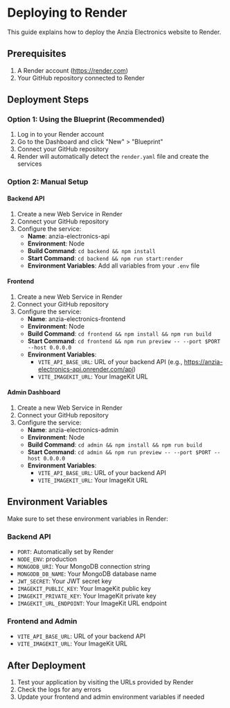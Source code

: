 # Deploying to Render

This guide explains how to deploy the Anzia Electronics website to Render.

## Prerequisites

1. A Render account (https://render.com)
2. Your GitHub repository connected to Render

## Deployment Steps

### Option 1: Using the Blueprint (Recommended)

1. Log in to your Render account
2. Go to the Dashboard and click "New" > "Blueprint"
3. Connect your GitHub repository
4. Render will automatically detect the `render.yaml` file and create the services

### Option 2: Manual Setup

#### Backend API

1. Create a new Web Service in Render
2. Connect your GitHub repository
3. Configure the service:
   - **Name**: anzia-electronics-api
   - **Environment**: Node
   - **Build Command**: `cd backend && npm install`
   - **Start Command**: `cd backend && npm run start:render`
   - **Environment Variables**: Add all variables from your `.env` file

#### Frontend

1. Create a new Web Service in Render
2. Connect your GitHub repository
3. Configure the service:
   - **Name**: anzia-electronics-frontend
   - **Environment**: Node
   - **Build Command**: `cd frontend && npm install && npm run build`
   - **Start Command**: `cd frontend && npm run preview -- --port $PORT --host 0.0.0.0`
   - **Environment Variables**:
     - `VITE_API_BASE_URL`: URL of your backend API (e.g., https://anzia-electronics-api.onrender.com/api)
     - `VITE_IMAGEKIT_URL`: Your ImageKit URL

#### Admin Dashboard

1. Create a new Web Service in Render
2. Connect your GitHub repository
3. Configure the service:
   - **Name**: anzia-electronics-admin
   - **Environment**: Node
   - **Build Command**: `cd admin && npm install && npm run build`
   - **Start Command**: `cd admin && npm run preview -- --port $PORT --host 0.0.0.0`
   - **Environment Variables**:
     - `VITE_API_BASE_URL`: URL of your backend API
     - `VITE_IMAGEKIT_URL`: Your ImageKit URL

## Environment Variables

Make sure to set these environment variables in Render:

### Backend API
- `PORT`: Automatically set by Render
- `NODE_ENV`: production
- `MONGODB_URI`: Your MongoDB connection string
- `MONGODB_DB_NAME`: Your MongoDB database name
- `JWT_SECRET`: Your JWT secret key
- `IMAGEKIT_PUBLIC_KEY`: Your ImageKit public key
- `IMAGEKIT_PRIVATE_KEY`: Your ImageKit private key
- `IMAGEKIT_URL_ENDPOINT`: Your ImageKit URL endpoint

### Frontend and Admin
- `VITE_API_BASE_URL`: URL of your backend API
- `VITE_IMAGEKIT_URL`: Your ImageKit URL

## After Deployment

1. Test your application by visiting the URLs provided by Render
2. Check the logs for any errors
3. Update your frontend and admin environment variables if needed
